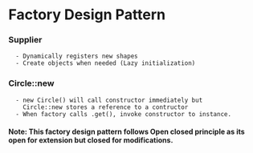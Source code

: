 # Factory Design Pattern
  ### Supplier
      - Dynamically registers new shapes
      - Create objects when needed (Lazy initialization)
  ### Circle::new
      - new Circle() will call constructor immediately but 
        Circle::new stores a reference to a contructor
      - When factory calls .get(), invoke constructor to instance.
  
  #### Note: This factory design pattern follows Open closed principle as its open for extension but closed for modifications.